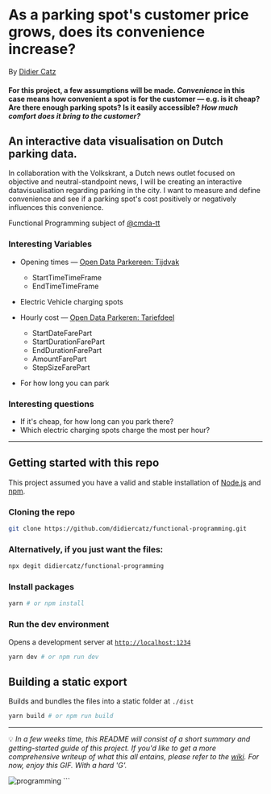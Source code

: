 # As a parking spot's customer price grows, does its convenience increase?

By [Didier Catz](https://didiercatz.com)

#### For this project, a few assumptions will be made. _Convenience_ in this case means how convenient a spot is for the customer — e.g. is it cheap? Are there enough parking spots? Is it easily accessible? _How much comfort does it bring to the customer?_

## An interactive data visualisation on Dutch parking data.

In collaboration with the Volkskrant, a Dutch news outlet focused on objective and neutral-standpoint news, I will be creating an interactive datavisualisation regarding parking in the city. I want to measure and define convenience and see if a parking spot's cost positively or negatively influences this convenience.

Functional Programming subject of [@cmda-tt](https://github.com/cmda-tt)

### Interesting Variables

- Opening times — [Open Data Parkereen: Tijdvak](https://opendata.rdw.nl/Parkeren/Open-Data-Parkeren-TIJDVAK/ixf8-gtwq)

  - StartTimeTimeFrame
  - EndTimeTimeFrame

- Electric Vehicle charging spots

- Hourly cost — [Open Data Parkeren: Tariefdeel](https://opendata.rdw.nl/Parkeren/Open-Data-Parkeren-TARIEFDEEL/534e-5vdg)

  - StartDateFarePart
  - StartDurationFarePart
  - EndDurationFarePart
  - AmountFarePart
  - StepSizeFarePart

- For how long you can park

### Interesting questions

- If it's cheap, for how long can you park there?
- Which electric charging spots charge the most per hour?

---

## Getting started with this repo

This project assumed you have a valid and stable installation of [Node.js](https://nodejs.org/en/) and [npm](https://www.npmjs.com/).

### Cloning the repo

```sh
git clone https://github.com/didiercatz/functional-programming.git
```

### Alternatively, if you just want the files:

```sh
npx degit didiercatz/functional-programming
```

### Install packages

```sh
yarn # or npm install
```

### Run the dev environment

Opens a development server at [`http://localhost:1234`](http://localhost:1234)

```sh
yarn dev # or npm run dev
```

## Building a static export

Builds and bundles the files into a static folder at `./dist`

```sh
yarn build # or npm run build
```

---

💡 _In a few weeks time, this README will consist of a short summary and getting-started guide of this project. If you'd like to get a more comprehensive writeup of what this all entains, please refer to the [wiki](https://github.com/didiercatz/functional-programming/wiki). For now, enjoy this GIF. *With a hard 'G'*._

<img src="https://media.giphy.com/media/Wsju5zAb5kcOfxJV9i/giphy.gif" alt="programming">
```
